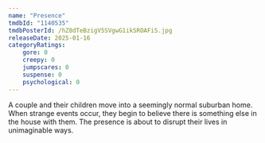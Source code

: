 ```yaml
---
name: "Presence"
tmdbId: "1140535"
tmdbPosterId: /hZ8dTeBzigV5SVgwG1ikSROAFiS.jpg
releaseDate: 2025-01-16
categoryRatings:
    gore: 0
    creepy: 0
    jumpscares: 0
    suspense: 0
    psychological: 0
---
```

A couple and their children move into a seemingly normal suburban home. When strange events occur, they begin to believe there is something else in the house with them. The presence is about to disrupt their lives in unimaginable ways.
